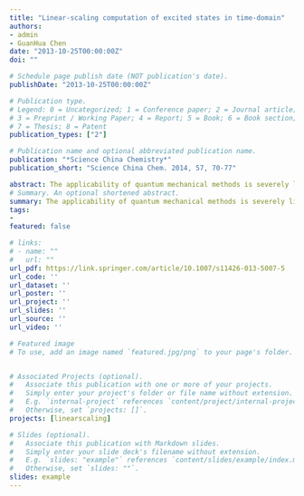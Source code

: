 ```yaml
---
title: "Linear-scaling computation of excited states in time-domain"
authors:
- admin
- GuanHua Chen
date: "2013-10-25T00:00:00Z"
doi: ""

# Schedule page publish date (NOT publication's date).
publishDate: "2013-10-25T00:00:00Z"

# Publication type.
# Legend: 0 = Uncategorized; 1 = Conference paper; 2 = Journal article;
# 3 = Preprint / Working Paper; 4 = Report; 5 = Book; 6 = Book section;
# 7 = Thesis; 8 = Patent
publication_types: ["2"]

# Publication name and optional abbreviated publication name.
publication: "*Science China Chemistry*"
publication_short: "Science China Chem. 2014, 57, 70-77"

abstract: The applicability of quantum mechanical methods is severely limited by their poor scaling. To circumvent the problem, linear-scaling methods for quantum mechanical calculations had been developed. The physical basis of linear-scaling methods is the locality in quantum mechanics where the properties or observables of a system are weakly influenced by factors spatially far apart. Besides the substantial efforts spent on devising linear-scaling methods for ground state, there is also a growing interest in the development of linear-scaling methods for excited states. This review gives an overview of linear-scaling approaches for excited states solved in real time-domain..
# Summary. An optional shortened abstract.
summary: The applicability of quantum mechanical methods is severely limited by their poor scaling. To circumvent the problem, linear-scaling methods for quantum mechanical calculations had been developed. The physical basis of linear-scaling methods is the locality in quantum mechanics where the properties or observables of a system are weakly influenced by factors spatially far apart. Besides the substantial efforts spent on devising linear-scaling methods for ground state, there is also a growing interest in the development of linear-scaling methods for excited states. This review gives an overview of linear-scaling approaches for excited states solved in real time-domain.
tags:
- 
featured: false

# links:
# - name: ""
#   url: ""
url_pdf: https://link.springer.com/article/10.1007/s11426-013-5007-5
url_code: ''
url_dataset: ''
url_poster: ''
url_project: ''
url_slides: ''
url_source: ''
url_video: ''

# Featured image
# To use, add an image named `featured.jpg/png` to your page's folder. 


# Associated Projects (optional).
#   Associate this publication with one or more of your projects.
#   Simply enter your project's folder or file name without extension.
#   E.g. `internal-project` references `content/project/internal-project/index.md`.
#   Otherwise, set `projects: []`.
projects: [linearscaling]

# Slides (optional).
#   Associate this publication with Markdown slides.
#   Simply enter your slide deck's filename without extension.
#   E.g. `slides: "example"` references `content/slides/example/index.md`.
#   Otherwise, set `slides: ""`.
slides: example
---
```



